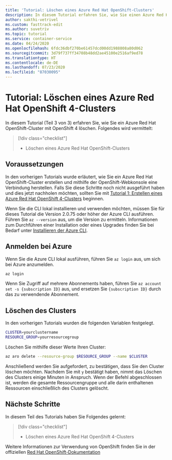 ```yaml
---
title: 'Tutorial: Löschen eines Azure Red Hat OpenShift-Clusters'
description: In diesem Tutorial erfahren Sie, wie Sie einen Azure Red Hat OpenShift-Cluster mithilfe der Azure-Befehlszeilenschnittstelle löschen.
author: sakthi-vetrivel
ms.custom: fasttrack-edit
ms.author: suvetriv
ms.topic: tutorial
ms.service: container-service
ms.date: 04/24/2020
ms.openlocfilehash: 6fdc36dbf270be61457dcd00dd1988808a80d062
ms.sourcegitcommit: 3d79f737ff34708b48dd2ae45100e2516af9ed78
ms.translationtype: HT
ms.contentlocale: de-DE
ms.lasthandoff: 07/23/2020
ms.locfileid: "87030095"
---
```

# <a name="tutorial-delete-an-azure-red-hat-openshift-4-cluster"></a>Tutorial: Löschen eines Azure Red Hat OpenShift 4-Clusters

In diesem Tutorial (Teil 3 von 3) erfahren Sie, wie Sie ein Azure Red Hat OpenShift-Cluster mit OpenShift 4 löschen. Folgendes wird vermittelt:

> [!div class="checklist"]
> * Löschen eines Azure Red Hat OpenShift-Clusters


## <a name="before-you-begin"></a>Voraussetzungen

In den vorherigen Tutorials wurde erläutert, wie Sie ein Azure Red Hat OpenShift-Cluster erstellen und mithilfe der OpenShift-Webkonsole eine Verbindung herstellen. Falls Sie diese Schritte noch nicht ausgeführt haben und dies jetzt nachholen möchten, sollten Sie mit [Tutorial 1: Erstellen eines Azure Red Hat OpenShift 4-Clusters](tutorial-create-cluster.md) beginnen.

Wenn Sie die CLI lokal installieren und verwenden möchten, müssen Sie für dieses Tutorial die Version 2.0.75 oder höher der Azure CLI ausführen. Führen Sie `az --version` aus, um die Version zu ermitteln. Informationen zum Durchführen einer Installation oder eines Upgrades finden Sie bei Bedarf unter [Installieren der Azure CLI](https://docs.microsoft.com/cli/azure/install-azure-cli?view=azure-cli-latest).

## <a name="sign-in-to-azure"></a>Anmelden bei Azure

Wenn Sie die Azure CLI lokal ausführen, führen Sie `az login` aus, um sich bei Azure anzumelden.

```bash
az login
```

Wenn Sie Zugriff auf mehrere Abonnements haben, führen Sie `az account set -s {subscription ID}` aus, und ersetzen Sie `{subscription ID}` durch das zu verwendende Abonnement.

## <a name="delete-the-cluster"></a>Löschen des Clusters

In den vorherigen Tutorials wurden die folgenden Variablen festgelegt. 

```bash
CLUSTER=yourclustername
RESOURCE_GROUP=yourresourcegroup
```

Löschen Sie mithilfe dieser Werte Ihren Cluster:

```bash
az aro delete --resource-group $RESOURCE_GROUP --name $CLUSTER
```

Anschließend werden Sie aufgefordert, zu bestätigen, dass Sie den Cluster löschen möchten. Nachdem Sie mit `y` bestätigt haben, nimmt das Löschen des Clusters einige Minuten in Anspruch. Wenn der Befehl abgeschlossen ist, werden die gesamte Ressourcengruppe und alle darin enthaltenen Ressourcen einschließlich des Clusters gelöscht.

## <a name="next-steps"></a>Nächste Schritte

In diesem Teil des Tutorials haben Sie Folgendes gelernt:
> [!div class="checklist"]
> * Löschen eines Azure Red Hat OpenShift 4-Clusters

Weitere Informationen zur Verwendung von OpenShift finden Sie in der offiziellen [Red Hat OpenShift-Dokumentation](https://www.openshift.com/try)
